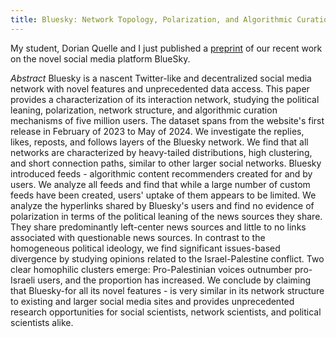 ```yaml
---
title: Bluesky: Network Topology, Polarization, and Algorithmic Curation
---
```


My student, Dorian Quelle and I just published a [preprint](https://arxiv.org/abs/2405.17571) of our recent work on the novel social media platform BlueSky.

*Abstract*
Bluesky is a nascent Twitter-like and decentralized social media network with novel features and unprecedented data access. This paper provides a characterization of its interaction network, studying the political leaning, polarization, network structure, and algorithmic curation mechanisms of five million users. The dataset spans from the website's first release in February of 2023 to May of 2024. We investigate the replies, likes, reposts, and follows layers of the Bluesky network. We find that all networks are characterized by heavy-tailed distributions, high clustering, and short connection paths, similar to other larger social networks. Bluesky introduced feeds - algorithmic content recommenders created for and by users. We analyze all feeds and find that while a large number of custom feeds have been created, users' uptake of them appears to be limited. We analyze the hyperlinks shared by Bluesky's users and find no evidence of polarization in terms of the political leaning of the news sources they share. They share predominantly left-center news sources and little to no links associated with questionable news sources. In contrast to the homogeneous political ideology, we find significant issues-based divergence by studying opinions related to the Israel-Palestine conflict. Two clear homophilic clusters emerge: Pro-Palestinian voices outnumber pro-Israeli users, and the proportion has increased. We conclude by claiming that Bluesky-for all its novel features - is very similar in its network structure to existing and larger social media sites and provides unprecedented research opportunities for social scientists, network scientists, and political scientists alike.
